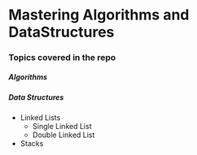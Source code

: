 # Mastering Algorithms and DataStructures

### Topics covered in the repo

##### Algorithms

##### Data Structures
- Linked Lists
    - Single Linked List
    - Double Linked List
- Stacks
